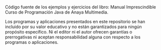 Código fuente de los ejemplos y ejercicios del libro: Manual Imprescindible Curso de Programación Java de Anaya Multimedia.

Los programas y aplicaciones presentados en este repositorio se han incluido por su valor educativo y no están garantizados para ningún propósito específico. Ni el editor ni el autor ofrecen garantías o prerrogativas ni aceptan responsabilidad alguna con respecto a los programas o aplicaciones.
